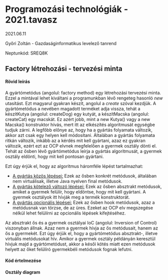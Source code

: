 # Programozási technológiák - 2021.tavasz

2021.06.11

Győri Zoltán - Gazdaságinformatikus levelező tanrend

Neptunkód: SREQ8K

## Factory létrehozási - tervezési minta

#### Rövid leírás

A gyártómetódus (angolul: factory method) egy létrehozási tervezési minta. Ezzel a mintával lehet kiváltani a programunkban lévő rengeteg hasonló *new* utasítást. Ezt magyarul gyakran készít, angolul a *create* szóval kezdjük. A gyártómetódus a nevében magadott terméket adja vissza, tehát a készítKutya (angolul: createDog) egy kutyát, a készítMacska (angolul: createCat) egy macskát. Ez azért jobb, mint a new Kutya() vagy a new Macska() konstruktor hívás, mert itt az elkészítés algoritmusát egységbe tudjuk zárni. A legfőbb előnye az, hogy ha a gyártás folyamata változik, akkor azt csak egy helyen kell módosítani. Általában a gyártás folyamata ritkán változik, inkább az a kérdés mit kell gyártani, azaz ez gyakran változik, ezért ezt az OCP elvnek megfelelően a gyermek osztály dönti el.
Tehát az ősben lévő gyártómetódus leírja a gyártás algoritmusát, a gyermek osztály eldönti, hogy mit kell pontosan gyártani. 

Ezt úgy érjük el, hogy az algoritmus háromféle lépést tartalmazhat:

- <u>A gyártás közös lépései:</u> Ezek az ősben konkrét metódusok, általában nem virtuálisak, illetve Java nyelven final metódusok.
- <u>A gyártás kötelező változó lépései:</u> Ezek az ősben absztrakt metódusok, amiket a gyermek felülír, hogy eldöntse, hogy mit kell gyártani. A gyermek osztályok itt hívják meg a termék konstruktorát.
- <u>A gyártás opcionális lépései:</u> Ezek az ősben hook metódusok, azaz a metódusnak van törzse, de az üres. Ezeket az OCP elv megszegése nélkül lehet felülírni az opcionális lépések kifejtéséhez.

Az absztrakt ős és a gyermek osztályai IoC (angolul: Inversion of Control) viszonyban állnak. Azaz nem a gyermek hívja az ős metódusait, hanem az ős a gyermekét. Ezt úgy érjük el, hogy a gyártómetódus absztrakt-, illetve virtuális metódusokat hív. Amikor a gyermek osztály példányán keresztül hívjuk majd a gyártómetódust, akkor a késői kötés miatt ezen metódusok helyett az őket felülíró gyermekbéli metódusok fognak lefutni.

#### Kód értelmezése

#### Osztály diagram

#### 

